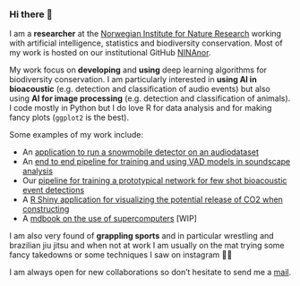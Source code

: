 ### Hi there 👋

I am a **researcher** at the [Norwegian Institute for Nature Research](https://www.nina.no/english/home) working with artificial intelligence, statistics and biodiversity conservation. Most of my work is hosted on our institutional GitHub [NINAnor](https://github.com/NINAnor).

My work focus on **developing** and **using** deep learning algorithms for biodiversity conservation. I am particularly interested in **using AI in bioacoustic** (e.g. detection and classification of audio events) but also using **AI for image processing** (e.g. detection and classification of animals). I code mostly in Python but I do love R for data analysis and for making fancy plots (`ggplot2` is the best).

Some examples of my work include:

- An [application to run a snowmobile detector on an audiodataset](https://github.com/NINAnor/snowmobile_analyzer)
- An [end to end pipeline for training and using VAD models in soundscape analysis](https://github.com/NINAnor/ecoVAD)
- Our [pipeline for training a prototypical network for few shot bioacoustic event detections](https://github.com/NINAnor/rare_species_detections)
- A [R Shiny application for visualizing the potential release of CO2 when constructing](https://carbonviewer.nina.no/)
- A [mdbook on the use of supercomputers](https://ninanor.github.io/91126800_ML_and_associated_tech/) [WIP]

I am also very found of **grappling sports** and in particular wrestling and brazilian jiu jitsu and when not at work I am usually on the mat trying some fancy takedowns or some techniques I saw on instagram 🤼‍♂️

I am always open for new collaborations so don’t hesitate to send me a [mail](benjamin.cretois@nina.no).

